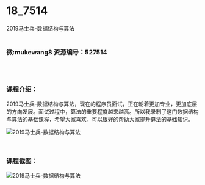 # 18_7514
2019马士兵-数据结构与算法
<br/></br>
<h3>微:mukewang8 资源编号：527514</h3>
<br/></br>
<h3>课程介绍：</h3>
<p>2019马士兵-<a title="查看与 数据结构与算法 相关的文章" target="_blank">数据结构与算法</a>，现在的程序员面试，正在朝着更加专业，更加底层的方向发展。面试过程中，算法的重要程度越来越高。所以我录制了这门<a title="查看与 数据结构与算法 相关的文章" target="_blank">数据结构与算法</a>的基础课程，希望大家喜欢。可以很好的帮助大家提升算法的基础知识。</p>
<p><img src="https://www.ko996.com/wp-content/uploads/img/2019/09/2-124-300x211.png" alt="2019马士兵-数据结构与算法"></p>
<p>&nbsp;</p>
<div class="info-desc">
<h3>课程截图：</h3>
<p><img src="https://www.ko996.com/wp-content/uploads/img/2019/09/1-113.png" alt="2019马士兵-数据结构与算法"></p>


			
</div>
